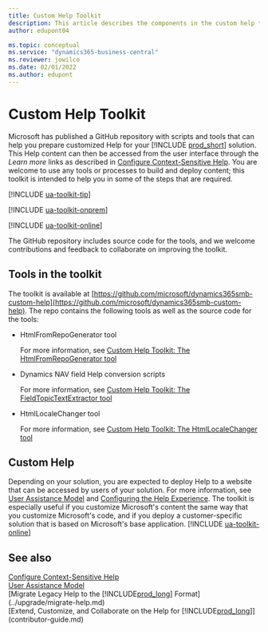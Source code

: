 ```yaml
---
title: Custom Help Toolkit
description: This article describes the components in the custom help toolkit for Business Central. 
author: edupont04

ms.topic: conceptual
ms.service: "dynamics365-business-central"
ms.reviewer: jowilco
ms.date: 02/01/2022
ms.author: edupont
---
```


# Custom Help Toolkit

Microsoft has published a GitHub repository with scripts and tools that can help you prepare customized Help for your [!INCLUDE [prod_short](../developer/includes/prod_short.md)] solution. This Help content can then be accessed from the user interface through the *Learn more* links as described in [Configure Context-Sensitive Help](context-sensitive-help.md). You are welcome to use any tools or processes to build and deploy content; this toolkit is intended to help you in some of the steps that are required.  

[!INCLUDE [ua-toolkit-tip](../includes/ua-toolkit-tip.md)]

[!INCLUDE [ua-toolkit-onprem](../includes/ua-toolkit-onprem.md)]

[!INCLUDE [ua-toolkit-online](../includes/ua-toolkit-online.md)]

The GitHub repository includes source code for the tools, and we welcome contributions and feedback to collaborate on improving the toolkit.  

## Tools in the toolkit

The toolkit is available at [https://github.com/microsoft/dynamics365smb-custom-help](https://github.com/microsoft/dynamics365smb-custom-help). The repo contains the following tools as well as the source code for the tools:

- HtmlFromRepoGenerator tool

    For more information, see [Custom Help Toolkit: The HtmlFromRepoGenerator tool](custom-help-toolkit-HtmlFromRepoGenerator.md)
- Dynamics NAV field Help conversion scripts

    For more information, see [Custom Help Toolkit: The FieldTopicTextExtractor tool](custom-help-toolkit-FieldTopicTextExtractor.md)
- HtmlLocaleChanger tool

    For more information, see [Custom Help Toolkit: The HtmlLocaleChanger tool](custom-help-toolkit-HtmlLocaleChanger.md)

## Custom Help

Depending on your solution, you are expected to deploy Help to a website that can be accessed by users of your solution. For more information, see [User Assistance Model](../user-assistance.md) and [Configuring the Help Experience](../deployment/configure-help.md). The toolkit is especially useful if you customize Microsoft's content the same way that you customize Microsoft's code, and if you deploy a customer-specific solution that is based on Microsoft's base application. [!INCLUDE [ua-toolkit-online](../includes/ua-toolkit-online.md)]

## See also

[Configure Context-Sensitive Help](context-sensitive-help.md)  
[User Assistance Model](../user-assistance.md)  
[Migrate Legacy Help to the [!INCLUDE[prod_long](../developer/includes/prod_long.md)] Format](../upgrade/migrate-help.md)  
[Extend, Customize, and Collaborate on the Help for [!INCLUDE[prod_long](../developer/includes/prod_long.md)]](contributor-guide.md)  
